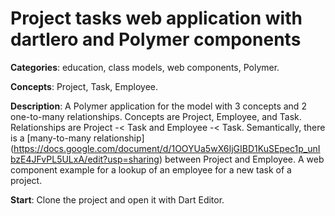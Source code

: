 
# Project tasks web application with dartlero and Polymer components

**Categories**: education, class models, web components, Polymer.

**Concepts**: Project, Task, Employee.

**Description**:
A Polymer application for the model with 3 concepts and 2 one-to-many relationships.
Concepts are Project, Employee, and Task.
Relationships are Project -< Task and Employee -< Task.
Semantically, there is a [many-to-many relationship]
(https://docs.google.com/document/d/1OOYUa5wX6IjGIBD1KuSEpec1p_unIbzE4JFvPL5ULxA/edit?usp=sharing)
between Project and Employee.
A web component example for a lookup of an employee for a new task of a project.

**Start**:
Clone the project and open it with Dart Editor.









